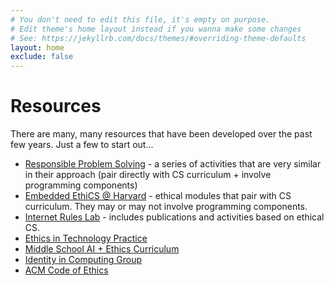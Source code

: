 ```yaml
---
# You don't need to edit this file, it's empty on purpose.
# Edit theme's home layout instead if you wanna make some changes
# See: https://jekyllrb.com/docs/themes/#overriding-theme-defaults
layout: home
exclude: false
---
```


# Resources
There are many, many resources that have been developed over the past few years. Just a few to start out... 

- [Responsible Problem Solving](https://responsibleproblemsolving.github.io/) - a series of activities that are very similar in their approach (pair directly with CS curriculum + involve programming components)
- [Embedded EthiCS @ Harvard](https://embeddedethics.seas.harvard.edu/) - ethical modules that pair with CS curriculum. They may or may not involve programming components. 
- [Internet Rules Lab](https://www.internetruleslab.com/responsible-computing) - includes publications and activities based on ethical CS. 
- [Ethics in Technology Practice](https://www.scu.edu/ethics-in-technology-practice/) 
- [Middle School AI + Ethics Curriculum](https://www.media.mit.edu/projects/ai-ethics-for-middle-school/overview/)
- [Identity in Computing Group](https://identity.cs.duke.edu/)
- [ACM Code of Ethics](https://www.acm.org/code-of-ethics)